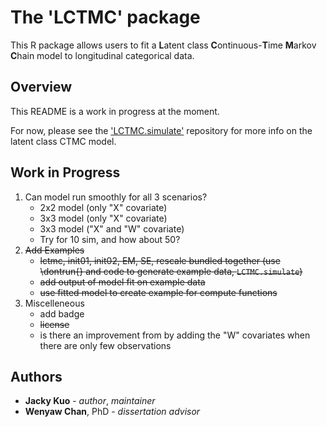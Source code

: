# The 'LCTMC' package

This R package allows users to fit a **L**atent class **C**ontinuous-**T**ime **M**arkov **C**hain model to longitudinal categorical data. 

## Overview

This README is a work in progress at the moment. 

For now, please see the ['LCTMC.simulate'](https://github.com/j-kuo/LCTMC.simulate) repository for more info on the latent class CTMC model.

## Work in Progress

1. Can model run smoothly for all 3 scenarios?
   * 2x2 model (only "X" covariate)
   * 3x3 model (only "X" covariate)
   * 3x3 model ("X" and "W" covariate)
   * Try for 10 sim, and how about 50?
1. ~~Add Examples~~
   * ~~lctmc, init01, init02, EM, SE, rescale bundled together (use \dontrun{} and code to generate example data, `LCTMC.simulate`)~~
   * ~~add output of model fit on example data~~
   * ~~use fitted model to create example for compute functions~~
1. Miscelleneous
   * add badge
   * ~~license~~
   * is there an improvement from by adding the "W" covariates when there are only few observations

## Authors

* **Jacky Kuo** - _author_, _maintainer_
* **Wenyaw Chan**, PhD - _dissertation advisor_